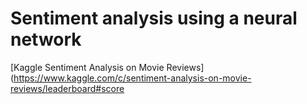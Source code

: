 # Sentiment analysis using a neural network

[Kaggle Sentiment Analysis on Movie Reviews](https://www.kaggle.com/c/sentiment-analysis-on-movie-reviews/leaderboard#score
